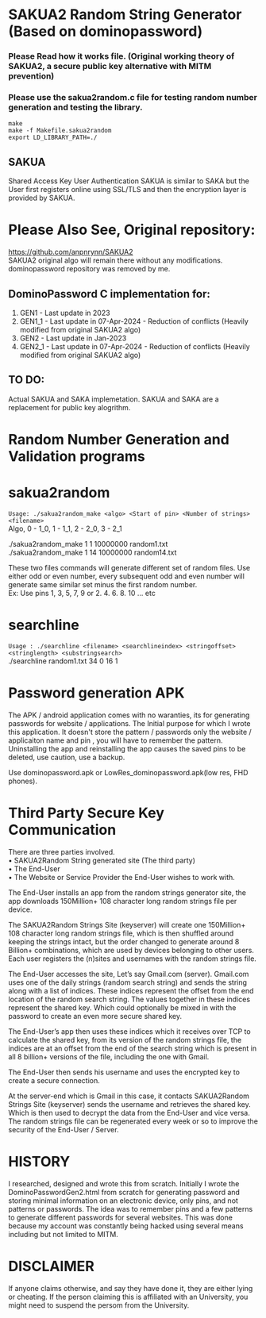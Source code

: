 # SAKUA2 Random String Generator (Based on dominopassword)

### Please Read how it works file. (Original working theory of SAKUA2, a secure public key alternative with MITM prevention)
### Please use the sakua2random.c file for testing random number generation and testing the library.


`make`   
`make -f Makefile.sakua2random`   
`export LD_LIBRARY_PATH=./`  


SAKUA
-----
Shared Access Key User Authentication
SAKUA is similar to SAKA but the User first registers online using SSL/TLS and then the encryption layer is provided by SAKUA.



Please Also See, Original repository:
=====================================
https://github.com/anpnrynn/SAKUA2   
SAKUA2 original algo will remain there without any modifications.   
dominopassword repository was removed by me.   



DominoPassword C implementation for:
------------------------------------
1. GEN1   - Last update in 2023
2. GEN1_1 - Last update in 07-Apr-2024 - Reduction of conflicts (Heavily modified from original SAKUA2 algo) 
3. GEN2   - Last update in Jan-2023 
4. GEN2_1 - Last update in 07-Apr-2024 - Reduction of conflicts (Heavily modified from original SAKUA2 algo) 


    
TO DO:
------
Actual SAKUA and SAKA implemetation. SAKUA and SAKA are a replacement for public key alogrithm.

   
   
Random Number Generation and Validation programs   
================================================    
sakua2random   
=============   
`Usage: ./sakua2random_make <algo> <Start of pin> <Number of strings> <filename>`     
	Algo, 0 - 1_0, 1 - 1_1, 2 - 2_0, 3 - 2_1    

 ./sakua2random_make 1 1 10000000  random1.txt   
 ./sakua2random_make 1 14 10000000 random14.txt    

These two files commands will generate different set of random files. Use either odd or even number, every subsequent odd and even number will generate same similar set minus the first random number.   
Ex: Use pins 1, 3, 5, 7, 9 or 2. 4. 6. 8. 10 ... etc   
   
searchline    
==========    
`Usage : ./searchline <filename> <searchlineindex> <stringoffset> <stringlength> <substringsearch>`    
./searchline random1.txt 34 0 16 1   
   
   
Password generation APK
=======================   
The APK / android application comes with no waranties, its for generating passwords for website / applications. The Initial purpose for which I wrote this application. It doesn't store the pattern / passwords only the website / applicaiton name and pin , you will have to remember the pattern.    
Uninstalling the app and reinstalling the app causes the saved pins to be deleted, use caution, use a backup.   

Use dominopassword.apk or LowRes_dominopassword.apk(low res, FHD phones).    

   
Third Party Secure Key Communication
====================================

There are three parties involved.    
• SAKUA2Random String generated site (The third party)   
• The End-User   
• The Website or Service Provider the End-User wishes to work with.   

The End-User installs an app from the random strings generator site, the app downloads 
150Million+ 108 character long random strings file per device.    

The SAKUA2Random Strings Site (keyserver) will create one 150Million+ 108 character 
long random strings file, which is then shuffled around keeping the strings intact, but 
the order changed to generate around 8 Billion+ combinations, which are used by 
devices belonging to other users. Each user registers the (n)sites and usernames with 
the random strings file.   

The End-User accesses the site, Let’s say Gmail.com (server). Gmail.com uses one of 
the daily strings (random search string) and sends the string along with a list of indices.
These indices represent the offset from the end location of the random search string. 
The values together in these indices represent the shared key. Which could optionally 
be mixed in with the password to create an even more secure shared key.    

The End-User’s app then uses these indices which it receives over TCP to calculate the 
shared key, from its version of the random strings file, the indices are at an offset from 
the end of the search string which is present in all 8 billion+ versions of the file, 
including the one with Gmail.   

The End-User then sends his username and uses the encrypted key to create a secure 
connection.      

At the server-end which is Gmail in this case, it contacts SAKUA2Random Strings Site
(keyserver) sends the username and retrieves the shared key. Which is then used to 
decrypt the data from the End-User and vice versa.
The random strings file can be regenerated every week or so to improve the security of 
the End-User / Server.   


HISTORY
=======
I researched, designed and wrote this from scratch. Initially I wrote the DominoPasswordGen2.html from scratch for generating password and storing minimal information on an electronic device, only pins, and not patterns or passwords. The idea was to remember pins and a few patterns to generate different passwords for several websites. This was done because my account was constantly being hacked using several means including but not limited to MITM.   


DISCLAIMER
==========
If anyone claims otherwise, and say they have done it, they are either lying or cheating. If the person claiming this is affiliated with an University, you might need to suspend the persom from the University.  
